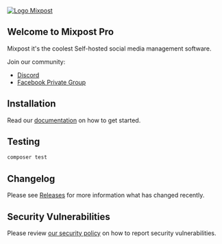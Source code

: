 [<img src="./art/logo.svg" alt="Logo Mixpost" />](https://mixpost.app)

## Welcome to Mixpost Pro

Mixpost it's the coolest Self-hosted social media management software.

Join our community:

- [Discord](https://mixpost.app/discord)
- [Facebook Private Group](https://www.facebook.com/groups/getmixpost)

## Installation

Read our [documentation](https://docs.mixpost.app/pro/) on how to get started.

## Testing

```bash
composer test
```

## Changelog

Please see [Releases](../../releases) for more information what has changed recently.

## Security Vulnerabilities

Please review [our security policy](../../security/policy) on how to report security vulnerabilities.
